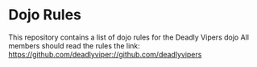 Dojo Rules
==========

This repository contains a list of dojo rules for the Deadly Vipers dojo
All members should read the rules
the link: https://github.com/deadlyviper://github.com/deadlyvipers
